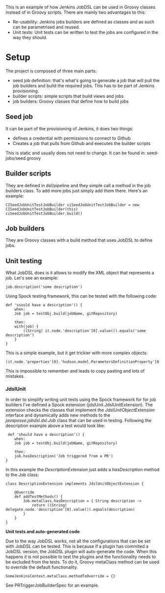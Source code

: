 This is an example of how Jenkins JobDSL can be used in Groovy classes instead of in Groovy scripts. 
There are mainly two advantages to this:

* Re-usability: Jenkins jobs builders are defined as classes and as such can be parametrised and reused.
* Unit tests: Unit tests can be written to test the jobs are configured in the way they should.

# Setup

The project is composed of three main parts:

* seed job definition: that's what's going to generate a job that will pull the job builders and build the required jobs. This has to be part of Jenkins provisioning.
* builder scripts: simple scripts that build views and jobs
* job builders: Groovy classes that define how to build jobs

## Seed job

It can be part of the provisioning of Jenkins, it does two things:
* defines a credential with permissions to connect to Github 
* Creates a job that pulls from Github and executes the builder scripts

This is static and usually does not need to change.
It can be found in: seed-jobs/seed.groovy


## Builder scripts
They are defined in dsl/pipeline and they simple call a method in the job builders class. To add more
jobs just simply add them there. Here's an example:

```
CISeedJobUnitTestJobBuilder ciSeedJobUnitTestJobBuilder = new CISeedJobUnitTestJobBuilder(this)
ciSeedJobUnitTestJobBuilder.build()
```

## Job builders
They are Groovy classes with a build method that uses JobDSL to define jobs.


## Unit testing

What JobDSL does is it allows to modify the XML object that represents a job. Let's see an example:

```
job.description('some description')
```

Using Spock testing framework, this can be tested with the following code:

```
def 'ssould have a description'() {
    when:
    Job job = testObj.build(jobName, gitRepository)

    then:
    with(job) {
        ((String) it.node.'description'[0].value()).equals('some description')
    }
}
```

This is a simple example, but it get trickier with more complex objects:

```
(it.node.'properties'[0].'hudson.model.ParametersDefinitionProperty'[0].'parameterDefinitions'.'hudson.model.StringParameterDefinition')

```

This is impossible to remember and leads to copy pasting and lots of mistakes. 

### JdslUnit
In order to simplify writing unit tests using the Spock framework for for job builders I've defined a Spock extension 
(jdslUnit.JdslUnitExtension). The extension checks the classes that implement the *JdslUnitObjectExtension* interface
and dynamically adds new methods to the *javaposse.jobdsl.dsl.Job* class that can be used in testing. Following the
description example above a test would look like:

```
 def 'should have a description'() {
    when:
    Job job = testObj.build(jobName, gitRepository)

    then:
    job.hasDescription('Job triggered from a PR')
}
```  


In this example the *DescriptionExtension* just adds a *hasDescription* method to the Job class:
```
class DescriptionExtension implements JdslUnitObjectExtension {

    @Override
    def addTestMethods() {
        Job.metaClass.hasDescription = { String description ->
            return ((String) delegate.node.'description'[0].value()).equals(description)
        }
    }
}
```

**Unit tests and auto-generated code**

Due to the way JobDSL works, not all the configurations that can be set with JobDSL can be tested. This is because
if a plugin has commited a JobDSL version, the JobDSL plugin will auto-generate the code. When this happens it is 
not possible to test the plugins and the functionality needs to be excluded from the tests. To do it, Groovy metaClass
method can be used to override the default functionality. 

```
SomeJenkinsContext.metaClass.methodToOverride = {}

```

See PRTriggerJobBuilderSpec for an example.

 
